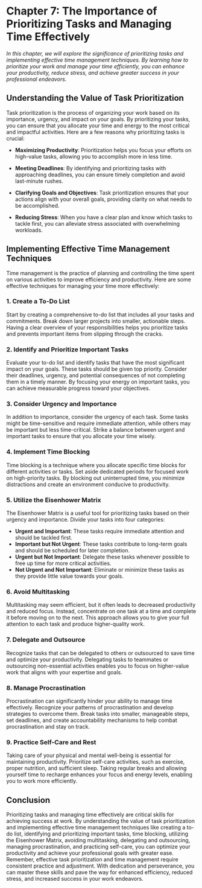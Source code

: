 Chapter 7: The Importance of Prioritizing Tasks and Managing Time Effectively
=============================================================================

*In this chapter, we will explore the significance of prioritizing tasks and implementing effective time management techniques. By learning how to prioritize your work and manage your time efficiently, you can enhance your productivity, reduce stress, and achieve greater success in your professional endeavors.*

Understanding the Value of Task Prioritization
----------------------------------------------

Task prioritization is the process of organizing your work based on its importance, urgency, and impact on your goals. By prioritizing your tasks, you can ensure that you allocate your time and energy to the most critical and impactful activities. Here are a few reasons why prioritizing tasks is crucial:

* **Maximizing Productivity**: Prioritization helps you focus your efforts on high-value tasks, allowing you to accomplish more in less time.

* **Meeting Deadlines**: By identifying and prioritizing tasks with approaching deadlines, you can ensure timely completion and avoid last-minute rushes.

* **Clarifying Goals and Objectives**: Task prioritization ensures that your actions align with your overall goals, providing clarity on what needs to be accomplished.

* **Reducing Stress**: When you have a clear plan and know which tasks to tackle first, you can alleviate stress associated with overwhelming workloads.

Implementing Effective Time Management Techniques
-------------------------------------------------

Time management is the practice of planning and controlling the time spent on various activities to improve efficiency and productivity. Here are some effective techniques for managing your time more effectively:

### 1. **Create a To-Do List**

Start by creating a comprehensive to-do list that includes all your tasks and commitments. Break down larger projects into smaller, actionable steps. Having a clear overview of your responsibilities helps you prioritize tasks and prevents important items from slipping through the cracks.

### 2. **Identify and Prioritize Important Tasks**

Evaluate your to-do list and identify tasks that have the most significant impact on your goals. These tasks should be given top priority. Consider their deadlines, urgency, and potential consequences of not completing them in a timely manner. By focusing your energy on important tasks, you can achieve measurable progress toward your objectives.

### 3. **Consider Urgency and Importance**

In addition to importance, consider the urgency of each task. Some tasks might be time-sensitive and require immediate attention, while others may be important but less time-critical. Strike a balance between urgent and important tasks to ensure that you allocate your time wisely.

### 4. **Implement Time Blocking**

Time blocking is a technique where you allocate specific time blocks for different activities or tasks. Set aside dedicated periods for focused work on high-priority tasks. By blocking out uninterrupted time, you minimize distractions and create an environment conducive to productivity.

### 5. **Utilize the Eisenhower Matrix**

The Eisenhower Matrix is a useful tool for prioritizing tasks based on their urgency and importance. Divide your tasks into four categories:

* **Urgent and Important**: These tasks require immediate attention and should be tackled first.
* **Important but Not Urgent**: These tasks contribute to long-term goals and should be scheduled for later completion.
* **Urgent but Not Important**: Delegate these tasks whenever possible to free up time for more critical activities.
* **Not Urgent and Not Important**: Eliminate or minimize these tasks as they provide little value towards your goals.

### 6. **Avoid Multitasking**

Multitasking may seem efficient, but it often leads to decreased productivity and reduced focus. Instead, concentrate on one task at a time and complete it before moving on to the next. This approach allows you to give your full attention to each task and produce higher-quality work.

### 7. **Delegate and Outsource**

Recognize tasks that can be delegated to others or outsourced to save time and optimize your productivity. Delegating tasks to teammates or outsourcing non-essential activities enables you to focus on higher-value work that aligns with your expertise and goals.

### 8. **Manage Procrastination**

Procrastination can significantly hinder your ability to manage time effectively. Recognize your patterns of procrastination and develop strategies to overcome them. Break tasks into smaller, manageable steps, set deadlines, and create accountability mechanisms to help combat procrastination and stay on track.

### 9. **Practice Self-Care and Rest**

Taking care of your physical and mental well-being is essential for maintaining productivity. Prioritize self-care activities, such as exercise, proper nutrition, and sufficient sleep. Taking regular breaks and allowing yourself time to recharge enhances your focus and energy levels, enabling you to work more efficiently.

Conclusion
----------

Prioritizing tasks and managing time effectively are critical skills for achieving success at work. By understanding the value of task prioritization and implementing effective time management techniques like creating a to-do list, identifying and prioritizing important tasks, time blocking, utilizing the Eisenhower Matrix, avoiding multitasking, delegating and outsourcing, managing procrastination, and practicing self-care, you can optimize your productivity and achieve your professional goals with greater ease. Remember, effective task prioritization and time management require consistent practice and adjustment. With dedication and perseverance, you can master these skills and pave the way for enhanced efficiency, reduced stress, and increased success in your work endeavors.
